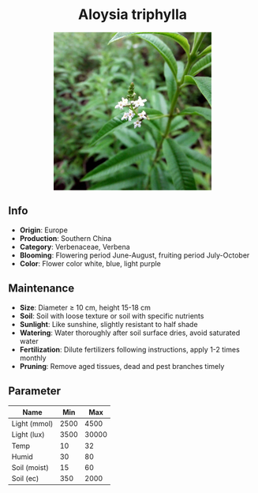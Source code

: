 <h1 align='center'>Aloysia triphylla</h1>
<p align="center">
    <img 
        align='center'
        width='320'
        src="../images/aloysia triphylla.png" 
        alt='Aloysia triphylla' />
</p>

## Info

 - **Origin**: Europe
 - **Production**: Southern China
 - **Category**: Verbenaceae, Verbena
 - **Blooming**: Flowering period June-August, fruiting period July-October
 - **Color**: Flower color white, blue, light purple

## Maintenance

 - **Size**: Diameter ≥ 10 cm, height 15-18 cm
 - **Soil**: Soil with loose texture or soil with specific nutrients
 - **Sunlight**: Like sunshine, slightly resistant to half shade
 - **Watering**: Water thoroughly after soil surface dries, avoid saturated water
 - **Fertilization**: Dilute fertilizers following instructions, apply 1-2 times monthly
 - **Pruning**: Remove aged tissues, dead and pest branches timely

## Parameter

| Name         | Min  | Max   |
|--------------|------|-------|
| Light (mmol) | 2500 | 4500  |
| Light (lux)  | 3500 | 30000 |
| Temp         | 10    | 32    |
| Humid        | 30   | 80    |
| Soil (moist) | 15   | 60    |
| Soil (ec)    | 350  | 2000  |